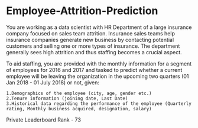 # Employee-Attrition-Prediction
You are working as a data scientist with HR Department of a large insurance company focused on sales team attrition. Insurance sales teams help insurance companies generate new business by contacting potential customers and selling one or more types of insurance. The department generally sees high attrition and thus staffing becomes a crucial aspect.

To aid staffing, you are provided with the monthly information for a segment of employees for 2016 and 2017 and tasked to predict whether a current employee will be leaving the organization in the upcoming two quarters (01 Jan 2018 - 01 July 2018) or not, given:

	1.Demographics of the employee (city, age, gender etc.)
	2.Tenure information (joining date, Last Date)
	3.Historical data regarding the performance of the employee (Quarterly rating, Monthly business acquired, designation, salary)

Private Leaderboard Rank - 73
